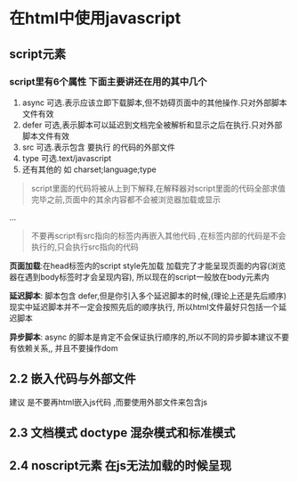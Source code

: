# 在html中使用javascript

## script元素

### script里有6个属性  下面主要讲还在用的其中几个

   1. async 可选.表示应该立即下载脚本,但不妨碍页面中的其他操作.只对外部脚本文件有效
   2. defer 可选,表示脚本可以延迟到文档完全被解析和显示之后在执行.只对外部脚本文件有效
   3. src 可选.表示包含 要执行 的代码的外部文件
   4. type 可选.text/javascript
   5. 还有其他的  如 charset;language;type

>script里面的代码将被从上到下解释,在解释器对script里面的代码全部求值完毕之前,页面中的其余内容都不会被浏览器加载或显示

...

> 不要再script有src指向的标签内再嵌入其他代码 ,在标签内部的代码是不会执行的,只会执行src指向的代码

**页面加载**:在head标签内的script style先加载  加载完了才能呈现页面的内容(浏览器在遇到body标签时才会呈现内容), 所以现在的script一般放在body元素内

**延迟脚本**: 脚本包含 defer,但是你引入多个延迟脚本的时候,(理论上还是先后顺序)现实中延迟脚本并不一定会按照先后的顺序执行, 所以html文件最好只包括一个延迟脚本

**异步脚本**: async 的脚本是肯定不会保证执行顺序的,所以不同的异步脚本建议不要有依赖关系,,  并且不要操作dom

## 2.2 嵌入代码与外部文件

建议 是不要再html嵌入js代码 ,而要使用外部文件来包含js

## 2.3 文档模式 doctype 混杂模式和标准模式 

## 2.4 noscript元素 在js无法加载的时候呈现
